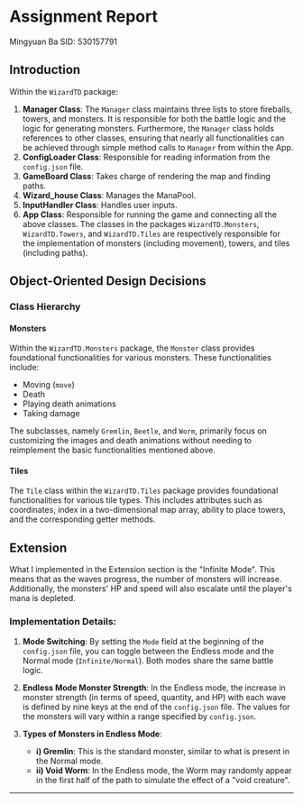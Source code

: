 # Assignment Report
Mingyuan Ba
SID: 530157791
## Introduction
Within the `WizardTD` package:

1. **Manager Class**: The `Manager` class maintains three lists to store fireballs, towers, and monsters. It is responsible for both the battle logic and the logic for generating monsters. Furthermore, the `Manager` class holds references to other classes, ensuring that nearly all functionalities can be achieved through simple method calls to `Manager` from within the App.
2. **ConfigLoader Class**: Responsible for reading information from the `config.json` file.
3. **GameBoard Class**: Takes charge of rendering the map and finding paths.
4. **Wizard_house Class**: Manages the ManaPool.
5. **InputHandler Class**: Handles user inputs.
6. **App Class**: Responsible for running the game and connecting all the above classes.
The classes in the packages `WizardTD.Monsters`, `WizardTD.Towers`, and `WizardTD.Tiles` are respectively responsible for the implementation of monsters (including movement), towers, and tiles (including paths).

## Object-Oriented Design Decisions

### Class Hierarchy
#### Monsters
Within the `WizardTD.Monsters` package, the `Monster` class provides foundational functionalities for various monsters. These functionalities include:
- Moving (`move`)
- Death
- Playing death animations 
- Taking damage 

The subclasses, namely `Gremlin`, `Beetle`, and `Worm`, primarily focus on customizing the images and death animations without needing to reimplement the basic functionalities mentioned above.

#### Tiles
The `Tile` class within the `WizardTD.Tiles` package provides foundational functionalities for various tile types. This includes attributes such as coordinates, index in a two-dimensional map array, ability to place towers, and the corresponding getter methods.

## Extension

What I implemented in the Extension section is the "Infinite Mode". This means that as the waves progress, the number of monsters will increase. Additionally, the monsters' HP and speed will also escalate until the player's mana is depleted.
### Implementation Details:

1. **Mode Switching**: By setting the `Mode` field at the beginning of the `config.json` file, you can toggle between the Endless mode and the Normal mode (`Infinite/Normal`). Both modes share the same battle logic.
  
2. **Endless Mode Monster Strength**: In the Endless mode, the increase in monster strength (in terms of speed, quantity, and HP) with each wave is defined by nine keys at the end of the `config.json` file. The values for the monsters will vary within a range specified by `config.json`.
   
3. **Types of Monsters in Endless Mode**: 
   - **i) Gremlin**: This is the standard monster, similar to what is present in the Normal mode.
   - **ii) Void Worm**: In the Endless mode, the Worm may randomly appear in the first half of the path to simulate the effect of a "void creature".




---


